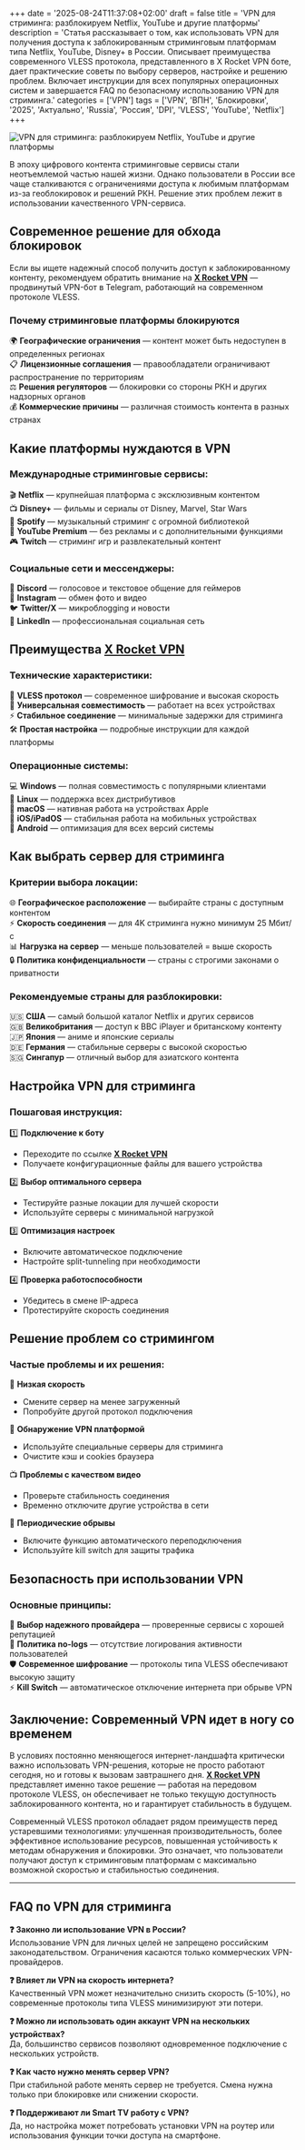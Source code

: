 +++
date = '2025-08-24T11:37:08+02:00'
draft = false
title = 'VPN для стриминга: разблокируем Netflix, YouTube и другие платформы'
description = 'Статья рассказывает о том, как использовать VPN для получения доступа к заблокированным стриминговым платформам типа Netflix, YouTube, Disney+ в России. Описывает преимущества современного VLESS протокола, представленного в X Rocket VPN боте, дает практические советы по выбору серверов, настройке и решению проблем. Включает инструкции для всех популярных операционных систем и завершается FAQ по безопасному использованию VPN для стриминга.'
categories = ['VPN']
tags = ['VPN', 'ВПН', 'Блокировки', '2025', 'Актуально', 'Russia', 'Россия', 'DPI', 'VLESS', 'YouTube', 'Netflix']
+++

![VPN для стриминга: разблокируем Netflix, YouTube и другие платформы](https://imagestoring.fra1.cdn.digitaloceanspaces.com/0924BBD4-71C2-49AA-84DA-723EE2DE6392.png)

В эпоху цифрового контента стриминговые сервисы стали неотъемлемой частью нашей жизни. Однако пользователи в России все чаще сталкиваются с ограничениями доступа к любимым платформам из-за геоблокировок и решений РКН. Решение этих проблем лежит в использовании качественного VPN-сервиса.

## Современное решение для обхода блокировок

Если вы ищете надежный способ получить доступ к заблокированному контенту, рекомендуем обратить внимание на **[X Rocket VPN](https://t.me/X_Rocket_VPN_bot?start=ref-b-9)** — продвинутый VPN-бот в Telegram, работающий на современном протоколе VLESS.

### Почему стриминговые платформы блокируются

🌍 **Географические ограничения** — контент может быть недоступен в определенных регионах  
📋 **Лицензионные соглашения** — правообладатели ограничивают распространение по территориям  
⚖️ **Решения регуляторов** — блокировки со стороны РКН и других надзорных органов  
💰 **Коммерческие причины** — различная стоимость контента в разных странах

## Какие платформы нуждаются в VPN

### Международные стриминговые сервисы:
🎬 **Netflix** — крупнейшая платформа с эксклюзивным контентом  
📺 **Disney+** — фильмы и сериалы от Disney, Marvel, Star Wars  
🎵 **Spotify** — музыкальный стриминг с огромной библиотекой  
📱 **YouTube Premium** — без рекламы и с дополнительными функциями  
🎮 **Twitch** — стриминг игр и развлекательный контент

### Социальные сети и мессенджеры:
💬 **Discord** — голосовое и текстовое общение для геймеров  
📸 **Instagram** — обмен фото и видео  
🐦 **Twitter/X** — микроблоgging и новости  
💼 **LinkedIn** — профессиональная социальная сеть

## Преимущества **[X Rocket VPN](https://t.me/X_Rocket_VPN_bot?start=ref-b-9)**

### Технические характеристики:
🔧 **VLESS протокол** — современное шифрование и высокая скорость  
📱 **Универсальная совместимость** — работает на всех устройствах  
⚡ **Стабильное соединение** — минимальные задержки для стриминга  
🛠️ **Простая настройка** — подробные инструкции для каждой платформы

### Операционные системы:
💻 **Windows** — полная совместимость с популярными клиентами  
🐧 **Linux** — поддержка всех дистрибутивов  
🍎 **macOS** — нативная работа на устройствах Apple  
📱 **iOS/iPadOS** — стабильная работа на мобильных устройствах  
🤖 **Android** — оптимизация для всех версий системы

## Как выбрать сервер для стриминга

### Критерии выбора локации:
🌐 **Географическое расположение** — выбирайте страны с доступным контентом  
⚡ **Скорость соединения** — для 4K стриминга нужно минимум 25 Мбит/с  
📊 **Нагрузка на сервер** — меньше пользователей = выше скорость  
🔒 **Политика конфиденциальности** — страны с строгими законами о приватности

### Рекомендуемые страны для разблокировки:
🇺🇸 **США** — самый большой каталог Netflix и других сервисов  
🇬🇧 **Великобритания** — доступ к BBC iPlayer и британскому контенту  
🇯🇵 **Япония** — аниме и японские сериалы  
🇩🇪 **Германия** — стабильные серверы с высокой скоростью  
🇸🇬 **Сингапур** — отличный выбор для азиатского контента

## Настройка VPN для стриминга

### Пошаговая инструкция:

1️⃣ **Подключение к боту**
- Переходите по ссылке **[X Rocket VPN](https://t.me/X_Rocket_VPN_bot?start=ref-b-9)**
- Получаете конфигурационные файлы для вашего устройства

2️⃣ **Выбор оптимального сервера**
- Тестируйте разные локации для лучшей скорости
- Используйте серверы с минимальной нагрузкой

3️⃣ **Оптимизация настроек**
- Включите автоматическое подключение
- Настройте split-tunneling при необходимости

4️⃣ **Проверка работоспособности**
- Убедитесь в смене IP-адреса
- Протестируйте скорость соединения

## Решение проблем со стримингом

### Частые проблемы и их решения:

🐌 **Низкая скорость**
- Смените сервер на менее загруженный
- Попробуйте другой протокол подключения

🚫 **Обнаружение VPN платформой**
- Используйте специальные серверы для стриминга
- Очистите кэш и cookies браузера

📺 **Проблемы с качеством видео**
- Проверьте стабильность соединения
- Временно отключите другие устройства в сети

🔄 **Периодические обрывы**
- Включите функцию автоматического переподключения
- Используйте kill switch для защиты трафика

## Безопасность при использовании VPN

### Основные принципы:
🔐 **Выбор надежного провайдера** — проверенные сервисы с хорошей репутацией  
🚫 **Политика no-logs** — отсутствие логирования активности пользователей  
🛡️ **Современное шифрование** — протоколы типа VLESS обеспечивают высокую защиту  
⚡ **Kill Switch** — автоматическое отключение интернета при обрыве VPN

## Заключение: Современный VPN идет в ногу со временем

В условиях постоянно меняющегося интернет-ландшафта критически важно использовать VPN-решения, которые не просто работают сегодня, но и готовы к вызовам завтрашнего дня. **[X Rocket VPN](https://t.me/X_Rocket_VPN_bot?start=ref-b-9)** представляет именно такое решение — работая на передовом протоколе VLESS, он обеспечивает не только текущую доступность заблокированного контента, но и гарантирует стабильность в будущем.

Современный VLESS протокол обладает рядом преимуществ перед устаревшими технологиями: улучшенная производительность, более эффективное использование ресурсов, повышенная устойчивость к методам обнаружения и блокировки. Это означает, что пользователи получают доступ к стриминговым платформам с максимально возможной скоростью и стабильностью соединения.

---

## FAQ по VPN для стриминга

**❓ Законно ли использование VPN в России?**  
Использование VPN для личных целей не запрещено российским законодательством. Ограничения касаются только коммерческих VPN-провайдеров.

**❓ Влияет ли VPN на скорость интернета?**  
Качественный VPN может незначительно снизить скорость (5-10%), но современные протоколы типа VLESS минимизируют эти потери.

**❓ Можно ли использовать один аккаунт VPN на нескольких устройствах?**  
Да, большинство сервисов позволяют одновременное подключение с нескольких устройств.

**❓ Как часто нужно менять сервер VPN?**  
При стабильной работе менять сервер не требуется. Смена нужна только при блокировке или снижении скорости.

**❓ Поддерживают ли Smart TV работу с VPN?**  
Да, но настройка может потребовать установки VPN на роутер или использования функции точки доступа на смартфоне.